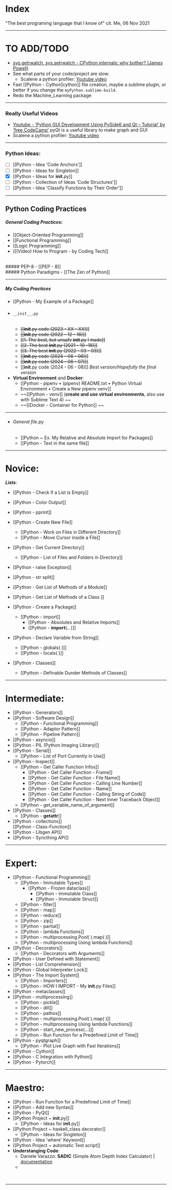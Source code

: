 # Index
"The best programing language that I know of"
cit. Me, 06 Nov 2021

----
# TO ADD/TODO
- [sys.getrwatch, sys.setrwatch - CPython internals: why bother? (James Powell)](https://www.youtube.com/watch?v=xLc5xPYGGnQ)
- See what parts of your code/project are slow.
	- Scalene a python profiler: [Youtube video](https://www.youtube.com/watch?v=vVUnCXKuNOg)
- Fast [[Python - Cython|cython]] file creation, maybe a sublime plugin, or better if you change the `myPython.sublime-build`.
- Redo the Machine_Learning package
----
### Really Useful Videos
- [Youtube - ‘Python GUI Development Using PySide6 and Qt – Tutorial’ by ‘free CodeCamp’](https://www.youtube.com/watch?v=Z1N9JzNax2k) pyQt is a useful library to make graph and GUI
- Scalene a python profiler: [Youtube video](https://www.youtube.com/watch?v=vVUnCXKuNOg)
----
### Python Ideas:
- [ ] [[Python - Idea 'Code Anchors']]
- [ ] [[Python - Ideas for Singleton]]
- [x] [[Python - Ideas for __init__.py]]
- [ ] [[Python - Collection of Ideas 'Code Structures']]
- [ ] [[Python - Idea 'Classify Functions by Their Order']]

---

## Python Coding Practices
##### General Coding Practices:
- [[Object-Oriented Programming]]
- [[Functional Programming]]
- [[Logic Programming]]
- [[(Video) How to Program - by Coding Tech]]
<br>
##### PEP-8
- [[PEP - 8]]
<br>
##### Python Paradigms
- [[The Zen of Python]]

---

##### My Coding Practices
- [[Python - My Example of a Package]]
- ###### `__init__.py`
	- ~~[[__init__.py code (2023 - XX - XX)]]~~ 
	- ~~[[__init__.py code (2022 - 12 - 16)]]~~ 
	- ~~[[1. The best, but unsafe __init__.py I made]]~~ 
	- ~~[[2. The best __init__.py (2021 - 10 -18)]]~~ 
	- ~~[[3. The best __init__.py (2022 - 03 - 03)]]~~ 
	- ~~[[__init__.py code (2024 - 06 - 06)]]~~ 
	- ~~[[__init__.py code (2024 - 06 - 07)]]~~ 
	- [[__init__.py code (2024 - 06 - 08)]] *Best version/Hopefully the final version*
- **Virtual Environment** and **Docker**:
	- [[Python - pipenv • (pipenv) README.txt • Python Virtual Environment • Create a New pipenv venv]]
	- ~~[[Python - venv]] (**create and use virtual environments**, also use with Sublime Text 4) ~~
	- ~~[[Docker - Container for Python]] ~~

---

- ###### General file.py
	- [[Python ~ Ex. My Relative and Absolute Import for Packages]]
	- [[Python - Test in the same file]]

---

# Novice:
***Lists***:
- [[Python - Check if a List is Empty]]

- [[Python - Color Output]]
- [[Python - pprint]]
										<br>
- [[Python - Create New File]]
	- [[Python - Work on Files in Different Directory]]
	- [[Python - Move Cursor inside a File]]
										<br>
- [[Python - Get Current Directory]]
	- [[Python - List of Files and Folders in Directory]]
										<br>
- [[Python - raise Exception]]
										<br>
- [[Python - str split]]
										<br>
- [[Python - Get List of Methods of a Module]]
- [[Python - Get List of Methods of a Class ]]
										<br>
- [[Python - Create a Package]]
	- [[Python - import]]
		- [[Python - Absolutes and Relative Imports]]
		- [[Python - __import__(...)]]
										<br>
- [[Python - Declare Variable from String]]
	- [[Python - globals( )]]
	- [[Python - locals( )]]

- [[Python - Classes]]
	- [[Python - Definable Dunder Methods of Classes]]
										<br>
---

# Intermediate:
- [[Python - Generators]]
 										<br>
- [[Python - Software Design]]
	- [[Python - Functional Programming]]
	- [[Python - Adaptor Pattern]]
	- [[Python - Pipeline Pattern]]
 										<br>
- [[Python - asyncio]]
- [[Python - PIL (Python Imaging Library)]]
										<br>
- [[Python - Serial]]
	- [[Python - List of Port Currently in Use]]
										<br>
- [[Python - Inspect]]
	- [[Python - Get Caller Function Infos]]
		- [[Python - Get Caller Function - Frame]]
		- [[Python - Get Caller Function - File Name]]
		- [[Python - Get Caller Function - Calling Line Number]]
		- [[Python - Get Caller Function - Name]]
		- [[Python - Get Caller Function - Calling String of Code]]
		- [[Python - Get Caller Function - Next Inner Traceback Object]]
	- [[Python - get_variable_name_of_argument]]
										<br>
- [[Python - Classes]]
	- [[Python - __getattr__]]
- [[Python - collections]]
										<br>
[[Python - Class-Function]]
										<br>
- [[Python - Libgen API]]
										<br>
- [[Python - Syncthing API]]
										<br>

---

# Expert:
- [[Python - Functional Programming]]
	- [[Python - Immutable Types]]
		- [[Python - Frozen dataclass]]
			- [[Python - Immutable Class]]
			- [[Python - Immutable Struct]]
	- [[Python - filter]]
	- [[Python - map]]
	- [[Python - reduce]]
	- [[Python - zip]]
	- [[Python - partial]]
	- [[Python - lambda Functions]]
	- [[Python - multiprocessing.Pool( ).map( )]]
	- [[Python - multiprocessing Using lambda Functions]]
- [[Python - Decorators]]
	- [[Python - Decorators with Arguments]]
- [[Python - User Defined with Statement]]
- [[Python - List Comprehension]]
- [[Python - Global Interpreter Lock]]
- [[Python - The Import System]]
	- [[Python - Importers]]
	- [[Python - HOW I IMPORT - My __init__.py Files]]
- [[Python - metaclasses]]
- [[Python - multiprocessing]]
	- [[Python - pickle]]
	- [[Python - dill]]
	- [[Python - pathos]]
	- [[Python - multiprocessing.Pool( ).map( )]]
	- [[Python - multiprocessing Using lambda Functions]]
	- [[Python - start_new_process(...)]]
	- [[Python - Run Function for a Predefined Limit of Time]] 
- [[Python - pyqtgraph]]
	- [[Python - Plot Live Graph with Fast Iterations]]
- [[Python - Cython]]
- [[Python - C Integration with Python]]
- [[Python - Pytorch]]
---


# Maestro:
- [[Python - Run Function for a Predefined Limit of Time]]
- [[Python - Add new Syntax]]
- [[Python - PyQt]]
- [[Python Project ~ __init__.py]]
	- [[Python - Ideas for __init__.py]]
- [[Python Project ~ haskell_class decorator]]
	- [[Python - Ideas for Singleton]]
- [[Python - Idea 'where' Keyword]]
- [[Python Project ~ automatic Test script]]
- **Understanging Code**:
	- Daniele Varazzo: **SADIC** (Simple Atom Depth Index Calculator) | [documentation](https://sadic.sourceforge.net/doc/html/1.0/index.html)
	- 
<br>

---